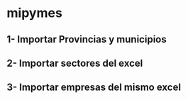# mipymes
## 1- Importar Provincias y municipios
## 2- Importar sectores del excel
## 3- Importar empresas del mismo excel
